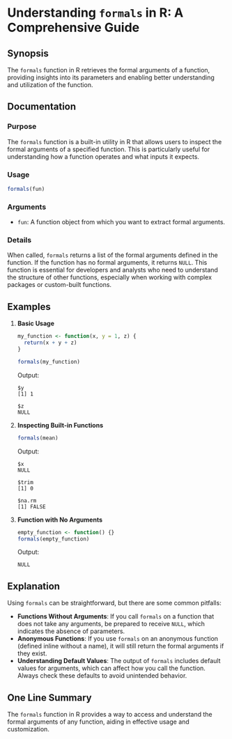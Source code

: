 <!--
Meta Description: # Understanding `formals` in R: A Comprehensive Guide ## Synopsis The `formals` function in R retrieves the formal arguments of a function, providing ...
Meta Keywords: function, formals, arguments, formal, null
-->

# Understanding `formals` in R: A Comprehensive Guide

## Synopsis
The `formals` function in R retrieves the formal arguments of a function, providing insights into its parameters and enabling better understanding and utilization of the function.

## Documentation
### Purpose
The `formals` function is a built-in utility in R that allows users to inspect the formal arguments of a specified function. This is particularly useful for understanding how a function operates and what inputs it expects.

### Usage
```R
formals(fun)
```

### Arguments
- `fun`: A function object from which you want to extract formal arguments.

### Details
When called, `formals` returns a list of the formal arguments defined in the function. If the function has no formal arguments, it returns `NULL`. This function is essential for developers and analysts who need to understand the structure of other functions, especially when working with complex packages or custom-built functions.

## Examples
1. **Basic Usage**
   ```R
   my_function <- function(x, y = 1, z) {
     return(x + y + z)
   }
   
   formals(my_function)
   ```
   Output:
   ```
   $y
   [1] 1
   
   $z
   NULL
   ```

2. **Inspecting Built-in Functions**
   ```R
   formals(mean)
   ```
   Output:
   ```
   $x
   NULL
   
   $trim
   [1] 0
   
   $na.rm
   [1] FALSE
   ```

3. **Function with No Arguments**
   ```R
   empty_function <- function() {}
   formals(empty_function)
   ```
   Output:
   ```
   NULL
   ```

## Explanation
Using `formals` can be straightforward, but there are some common pitfalls:

- **Functions Without Arguments**: If you call `formals` on a function that does not take any arguments, be prepared to receive `NULL`, which indicates the absence of parameters.
- **Anonymous Functions**: If you use `formals` on an anonymous function (defined inline without a name), it will still return the formal arguments if they exist.
- **Understanding Default Values**: The output of `formals` includes default values for arguments, which can affect how you call the function. Always check these defaults to avoid unintended behavior.

## One Line Summary
The `formals` function in R provides a way to access and understand the formal arguments of any function, aiding in effective usage and customization.